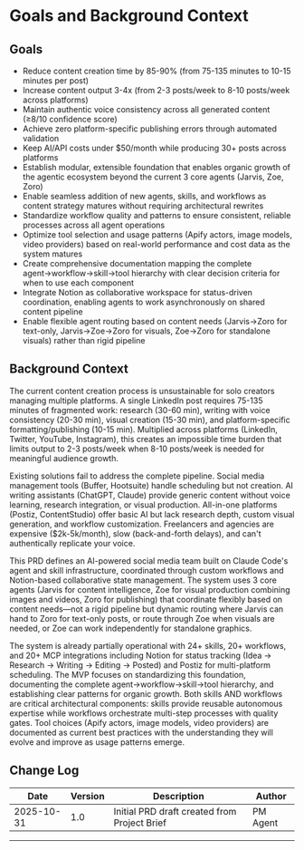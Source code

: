 # Goals and Background Context

## Goals

- Reduce content creation time by 85-90% (from 75-135 minutes to 10-15 minutes per post)
- Increase content output 3-4x (from 2-3 posts/week to 8-10 posts/week across platforms)
- Maintain authentic voice consistency across all generated content (≥8/10 confidence score)
- Achieve zero platform-specific publishing errors through automated validation
- Keep AI/API costs under $50/month while producing 30+ posts across platforms
- Establish modular, extensible foundation that enables organic growth of the agentic ecosystem beyond the current 3 core agents (Jarvis, Zoe, Zoro)
- Enable seamless addition of new agents, skills, and workflows as content strategy matures without requiring architectural rewrites
- Standardize workflow quality and patterns to ensure consistent, reliable processes across all agent operations
- Optimize tool selection and usage patterns (Apify actors, image models, video providers) based on real-world performance and cost data as the system matures
- Create comprehensive documentation mapping the complete agent→workflow→skill→tool hierarchy with clear decision criteria for when to use each component
- Integrate Notion as collaborative workspace for status-driven coordination, enabling agents to work asynchronously on shared content pipeline
- Enable flexible agent routing based on content needs (Jarvis→Zoro for text-only, Jarvis→Zoe→Zoro for visuals, Zoe→Zoro for standalone visuals) rather than rigid pipeline

## Background Context

The current content creation process is unsustainable for solo creators managing multiple platforms. A single LinkedIn post requires 75-135 minutes of fragmented work: research (30-60 min), writing with voice consistency (20-30 min), visual creation (15-30 min), and platform-specific formatting/publishing (10-15 min). Multiplied across platforms (LinkedIn, Twitter, YouTube, Instagram), this creates an impossible time burden that limits output to 2-3 posts/week when 8-10 posts/week is needed for meaningful audience growth.

Existing solutions fail to address the complete pipeline. Social media management tools (Buffer, Hootsuite) handle scheduling but not creation. AI writing assistants (ChatGPT, Claude) provide generic content without voice learning, research integration, or visual production. All-in-one platforms (Postiz, ContentStudio) offer basic AI but lack research depth, custom visual generation, and workflow customization. Freelancers and agencies are expensive ($2k-5k/month), slow (back-and-forth delays), and can't authentically replicate your voice.

This PRD defines an AI-powered social media team built on Claude Code's agent and skill infrastructure, coordinated through custom workflows and Notion-based collaborative state management. The system uses 3 core agents (Jarvis for content intelligence, Zoe for visual production combining images and videos, Zoro for publishing) that coordinate flexibly based on content needs—not a rigid pipeline but dynamic routing where Jarvis can hand to Zoro for text-only posts, or route through Zoe when visuals are needed, or Zoe can work independently for standalone graphics.

The system is already partially operational with 24+ skills, 20+ workflows, and 20+ MCP integrations including Notion for status tracking (Idea → Research → Writing → Editing → Posted) and Postiz for multi-platform scheduling. The MVP focuses on standardizing this foundation, documenting the complete agent→workflow→skill→tool hierarchy, and establishing clear patterns for organic growth. Both skills AND workflows are critical architectural components: skills provide reusable autonomous expertise while workflows orchestrate multi-step processes with quality gates. Tool choices (Apify actors, image models, video providers) are documented as current best practices with the understanding they will evolve and improve as usage patterns emerge.

## Change Log

| Date | Version | Description | Author |
|------|---------|-------------|---------|
| 2025-10-31 | 1.0 | Initial PRD draft created from Project Brief | PM Agent |

---
